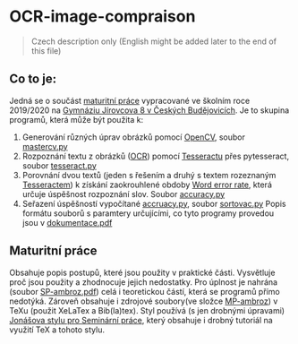 # OCR-image-compraison
>Czech description only (English might be added later to the end of this file)
## Co to je:
Jedná se o součást [maturitní práce][3] vypracované ve školním roce 2019/2020 na [Gymnáziu Jírovcova 8 v Českých Budějovicích][7]. Je to skupina programů, která může být použita k:
1. Generování různých úprav obrázků pomocí [OpenCV][2], soubor [mastercv.py](../master/mastercv.py)
2. Rozpoznání textu z obrázků ([OCR][5]) pomocí [Tesseractu][4] přes pytesseract, soubor [tesseract.py](../master/tesseract.py)
3. Porovnání dvou textů (jeden s řešením a druhý s textem rozeznaným [Tesseractem][4]) k získání zaokrouhlené obdoby [Word error rate][6], která určuje úspěšnost rozpoznání slov. Soubor [accuracy.py](../master/accuracy.py)
4. Seřazení úspěšností vypočítané [accruacy.py](../blob/master/accuracy.py), soubor [sortovac.py](../master/sortovac.py)
Popis formátu souborů s paramtery určujícími, co tyto programy provedou jsou v [dokumentace.pdf](../master/dokumentace.pdf)
## Maturitní práce
Obsahuje popis postupů, které jsou použity v praktické části. Vysvětluje proč jsou použity a zhodnocuje jejich nedostatky.
Pro úplnost je nahrána (soubor [SP-ambroz.pdf](../master/SP-amborz.pdf)) celá i teoretickou částí, která se programů přímo nedotýká. Zároveň obsahuje i zdrojové soubory(ve složce [MP-ambroz](tree/master/MP-ambroz)) v TeXu (použit XeLaTex a Bib(la)tex). Styl používá (s jen drobnými úpravami) [Jonášova stylu pro Seminární práce][1], který obsahuje i drobný tutoriál na využití TeX a tohoto stylu.


[1]:https://github.com/JoHavel/Maturitni-Seminarni-Prace
[2]:https://opencv.org/
[3]:https://github.com/AmbryTheBlue/OCR-image-compraison#maturitní-práce
[4]:https://github.com/tesseract-ocr/tesseract
[5]:https://cs.wikipedia.org/wiki/Optick%C3%A9_rozpozn%C3%A1v%C3%A1n%C3%AD_znak%C5%AF
[6]:https://en.wikipedia.org/wiki/Word_error_rate
[7]:https://www.gymji.cz/
